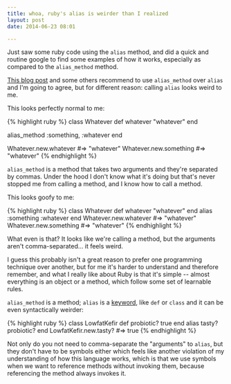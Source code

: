 ```yaml
---
title: whoa, ruby's alias is weirder than I realized
layout: post
date: 2014-06-23 08:01

---
```


Just saw some ruby code using the `alias` method, and did a quick and routine google to find some examples of how it works, especially as compared to the `alias_method` method.

[This blog post](http://andreacfm.com/2012/11/29/ruby-alias-vs-alias-method/) and some others recommend to use `alias_method` over `alias` and I'm going to agree, but for different reason: calling `alias` looks weird to me.

This looks perfectly normal to me:

{% highlight ruby %}
class Whatever
  def whatever
    "whatever"
  end

  alias_method :something, :whatever
end

Whatever.new.whatever #=> "whatever"
Whatever.new.something #=> "whatever"
{% endhighlight %}

`alias_method` is a method that takes two arguments and they're separated by commas. Under the hood I don't know what it's doing but that's never stopped me from calling a method, and I know how to call a method.

This looks goofy to me:

{% highlight ruby %}
class Whatever
  def whatever
    "whatever"
  end
  alias :something :whatever
end
Whatever.new.whatever #=> "whatever"
Whatever.new.something #=> "whatever"
{% endhighlight %}

What even is that? It looks like we're calling a method, but the arguments aren't comma-separated... it feels weird.

I guess this probably isn't a great reason to prefer one programming technique over another, but for me it's harder to understand and therefore remember, and what I really like about Ruby is that it's simple -- almost everything is an object or a method, which follow some set of learnable rules.

`alias_method` is a method; `alias` is a [keyword][], like `def` or `class` and it can be even syntactically weirder:

[keyword]: http://ruby-doc.org/docs/keywords/1.9/files/keywords_rb.html#M000007

{% highlight ruby %}
class LowfatKefir
  def probiotic?
    true
  end
  alias tasty? probiotic?
end
LowfatKefir.new.tasty? #=> true
{% endhighlight %}

Not only do you not need to comma-separate the "arguments" to `alias`, but they don't have to be symbols either which feels like another violation of my understanding of how this language works, which is that we use symbols when we want to reference methods without invoking them, because referencing the method always invokes it.
